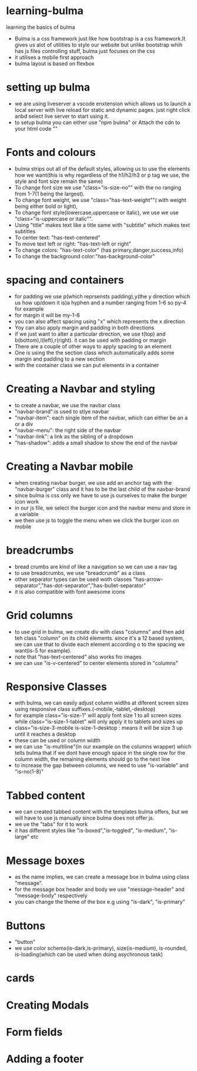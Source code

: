 # learning-bulma
learning the basics of bulma
- Bulma is a css framework just like how bootstrap is a css framework.It gives us alot of utilities to style our website but unlike bootstrap whih has js files controlling stuff, bulma just focuses on the css
- it utilises a mobile first approach
- bulma layout is based on flexbox 

# setting up bulma
- we are using liveserver a vscode enxtension which allows us to launch a local server with live reload for static and dynamic pages.
just right click anbd select live server to start using it.
- to setup bulma you can either use "npm bulma" or Attach the cdn to your html code "<link rel="stylesheet" href="https://cdn.jsdelivr.net/npm/bulma@0.9.1/css/bulma.min.css">"


# Fonts and colours 
- bulma strips out all of the default styles, allowing us to use  the elements how we want(this is why regardless of the h1/h2/h3 or p  tag we use, the style and font size remain the same)
- To change font size we use "class="is-size-no"" with the no ranging from 1-7(1 being the largest).
- To change font weight, we use "class="has-text-weight""( with weight being either bold or light),
- To change font style(lowercase,uppercase or italic), we use we use  "class="is-uppercase or italic"".
- Using "title" makes text like a title same with "subtitle" which makes text subtitles
- To center text: "has-text-centered"
- To move text left or right: "has-text-left or right"
- To change colors: "has-text-color" (has primary,danger,success,info)
- To change the background color:"has-background-color"



# spacing and containers
- for padding we use p(which reprsensts padding),y(the y direction   which us how up/down it is)a hyphen and a number ranging from 1-6 so py-4 for example
- for margin it will be my-1-6
- you can also affect spacing using "x" which represents the x direction
- Yoy can also apply margin and padding in both directions
- if we just want to alter a particular direction, we use t(top) and b(bottom),l(left),r(right). it can be used with padding or margin
- There are a couple of other ways to apply spacing to an element
- One is using the the section class which automatically adds some margin and padding to a new section 
- with the container class we can put elements in a container


# Creating a Navbar and styling
- to create a navbar, we use the navbar class
- "navbar-brand":is used to stlye navbar
- "navbar-item":  each single item of the navbar, which can either be an a or a div
- "navbar-menu": the right side of the navbar 
- "navbar-link": a link as the sibling of a dropdown 
- "has-shadow": adds a small shadow to show the end of the navbar 

# Creating a Navbar mobile
- when creating navbar burger, we use add an anchor tag with the "navbar-burger" class and it has to be the last child of the navbar-brand
- since bulma is css only we have to use js ourselves to make the burger icon work
-  in our js file, we select the burger icon and the navbar menu and store in a variable
- we then use js to toggle the menu when we click the burger icon on mobile
# breadcrumbs
- bread crumbs are kind of like a navigation so we can use  a nav tag
- to use breadcrumbs, we use "breadcrumb" as a class
- other separator types can be used woth classes "has-arrow-separator","has-dot-separator","has-bullet-separator"
- it is also compatible with font awesome icons

# Grid columns
- to use grid in bulma, we create div with class "columns" and then add teh class "column" on its child elements. since it's a 12 based system, we can use that to divide each element according o to the spacing we want(is-5 for example).
- note that "has-text-centered" also works fro images
- we can use "is-v-centered" to center elements stored in "columns"
# Responsive Classes
- with bulma, we can easily adjust column widths at diferent screen sizes using responsive class suffixes.(-mobile,-tablet,-desktop)
- for example class="is-size-1" will apply font size 1 to all screen sizes while class="is-size-1-tablet" will only apply it to tablets and sizes up 
- class="is-size-3-mobile is-size-1-desktop : means it will be size 3 up until it reaches a desktop 
- these can be used or column width
- we can use "is-multiline"(in our example on the columns wrapper) which tells bulma that if we dont have enough space in the single row for the column width, the remaining elements should go to the next line
- to increase the gap between columns, we need to use "is-variable" and "is-no(1-8)"
# Tabbed content
- we can created tabbed content with the templates bulma offers, but we will have to use js manually since bulma does not offer js.
- we ue the "tabs" for it to work
- it has different styles like "is-boxed","is-toggled", "is-medium", "is-large" etc
# Message boxes
- as the name implies, we can create a message box in bulma using class "message". 
- for the message box header and body we use "message-header" and "message-body" respectively
- you can change the theme of the box e.g using "is-dark", "is-primary"
# Buttons
- "button"
- we use color schems(is-dark,is-primary), size(is-medium), is-rounded, is-loading(which can be used when doing asychronous task)
# cards 
# Creating Modals
# Form fields
# Adding a footer 

